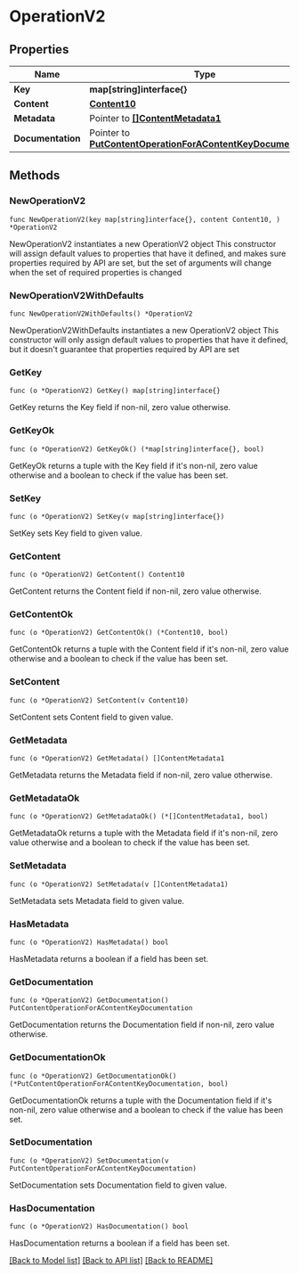# OperationV2

## Properties

Name | Type | Description | Notes
------------ | ------------- | ------------- | -------------
**Key** | **map[string]interface{}** |  | 
**Content** | [**Content10**](Content10.md) |  | 
**Metadata** | Pointer to [**[]ContentMetadata1**](ContentMetadata1.md) |  | [optional] 
**Documentation** | Pointer to [**PutContentOperationForAContentKeyDocumentation**](PutContentOperationForAContentKeyDocumentation.md) |  | [optional] 

## Methods

### NewOperationV2

`func NewOperationV2(key map[string]interface{}, content Content10, ) *OperationV2`

NewOperationV2 instantiates a new OperationV2 object
This constructor will assign default values to properties that have it defined,
and makes sure properties required by API are set, but the set of arguments
will change when the set of required properties is changed

### NewOperationV2WithDefaults

`func NewOperationV2WithDefaults() *OperationV2`

NewOperationV2WithDefaults instantiates a new OperationV2 object
This constructor will only assign default values to properties that have it defined,
but it doesn't guarantee that properties required by API are set

### GetKey

`func (o *OperationV2) GetKey() map[string]interface{}`

GetKey returns the Key field if non-nil, zero value otherwise.

### GetKeyOk

`func (o *OperationV2) GetKeyOk() (*map[string]interface{}, bool)`

GetKeyOk returns a tuple with the Key field if it's non-nil, zero value otherwise
and a boolean to check if the value has been set.

### SetKey

`func (o *OperationV2) SetKey(v map[string]interface{})`

SetKey sets Key field to given value.


### GetContent

`func (o *OperationV2) GetContent() Content10`

GetContent returns the Content field if non-nil, zero value otherwise.

### GetContentOk

`func (o *OperationV2) GetContentOk() (*Content10, bool)`

GetContentOk returns a tuple with the Content field if it's non-nil, zero value otherwise
and a boolean to check if the value has been set.

### SetContent

`func (o *OperationV2) SetContent(v Content10)`

SetContent sets Content field to given value.


### GetMetadata

`func (o *OperationV2) GetMetadata() []ContentMetadata1`

GetMetadata returns the Metadata field if non-nil, zero value otherwise.

### GetMetadataOk

`func (o *OperationV2) GetMetadataOk() (*[]ContentMetadata1, bool)`

GetMetadataOk returns a tuple with the Metadata field if it's non-nil, zero value otherwise
and a boolean to check if the value has been set.

### SetMetadata

`func (o *OperationV2) SetMetadata(v []ContentMetadata1)`

SetMetadata sets Metadata field to given value.

### HasMetadata

`func (o *OperationV2) HasMetadata() bool`

HasMetadata returns a boolean if a field has been set.

### GetDocumentation

`func (o *OperationV2) GetDocumentation() PutContentOperationForAContentKeyDocumentation`

GetDocumentation returns the Documentation field if non-nil, zero value otherwise.

### GetDocumentationOk

`func (o *OperationV2) GetDocumentationOk() (*PutContentOperationForAContentKeyDocumentation, bool)`

GetDocumentationOk returns a tuple with the Documentation field if it's non-nil, zero value otherwise
and a boolean to check if the value has been set.

### SetDocumentation

`func (o *OperationV2) SetDocumentation(v PutContentOperationForAContentKeyDocumentation)`

SetDocumentation sets Documentation field to given value.

### HasDocumentation

`func (o *OperationV2) HasDocumentation() bool`

HasDocumentation returns a boolean if a field has been set.


[[Back to Model list]](../README.md#documentation-for-models) [[Back to API list]](../README.md#documentation-for-api-endpoints) [[Back to README]](../README.md)



